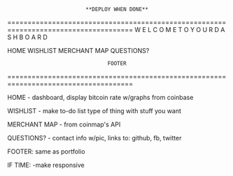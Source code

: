                             **DEPLOY WHEN DONE**

=====================================================================================
                W E L C O M E   T O   Y O U R   D A S H B O A R D


HOME    WISHLIST   MERCHANT MAP   QUESTIONS?















                                    FOOTER

=====================================================================================


HOME - dashboard, display bitcoin rate w/graphs from coinbase

WISHLIST - make to-do list type of thing with stuff you want

MERCHANT MAP - from coinmap's API

QUESTIONS? - contact info w/pic, links to: github, fb, twitter

FOOTER: same as portfolio

IF TIME:
-make responsive